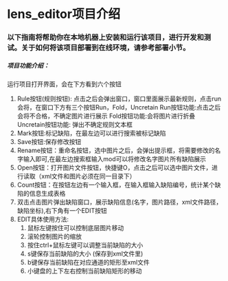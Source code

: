 lens_editor项目介绍
===
### 以下指南将帮助你在本地机器上安装和运行该项目，进行开发和测试。关于如何将该项目部署到在线环境，请参考部署小节。


##### 项目功能介绍：
运行项目打开界面，会在下方看到六个按钮
1. Rule按钮(规则按钮): 点击之后会弹出窗口，窗口里面展示最新规则，点击run会将，在窗口下方有三个按钮Run，Fold，Uncretain
	Run按钮功能:点击之后会将不合格，不确定图片进行展示
	Fold按钮功能:会将图片进行折叠
	Uncretain按钮功能: 弹出不确定规则文本框
2. Mark按钮:标记缺陷，在最左边可以进行搜索被标记缺陷
3. Save按钮:保存修改按钮
4. Rename按钮：重命名按钮，选中图片之后，会弹出提示框，将需要修改的名字输入即可,在最左边搜索框输入mod可以将修改名字图片所有缺陷展示
5. Open按钮：打开图片文件按钮，快捷键O，点击之后可以选中图片文件，进行读取（xml文件和图片必须在同一目录下）
6. Count按钮：在按钮左边有一个输入框，在输入框输入缺陷编号，统计某个缺陷的信息生成表格
7. 双击点击图片弹出缺陷窗口，展示缺陷信息(名字，图片路径，xml文件路径，缺陷坐标),右下角有一个EDIT按钮
8. EDIT具体使用方法:
	1. 鼠标左键按住可以控制底层图片移动
	2. 滚轮控制图片的缩放 
	3. 按住ctrl+鼠标左键可以调整当前缺陷的大小 
	4. s键保存当前缺陷的大小 (保存到xml文件里) 
	5. b键保存当前缺陷在对应通道的矩形至xml文件 
	6. 小键盘的上下左右控制当前缺陷矩形的移动